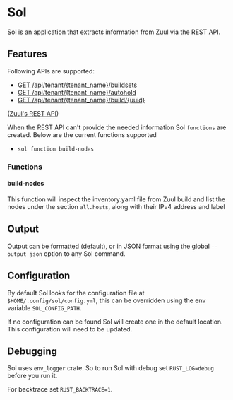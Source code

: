 # Sol

Sol is an application that extracts information from Zuul via the REST API.

## Features

Following APIs are supported:

- [GET /api/tenant/{tenant_name}/buildsets](https://zuul-ci.org/docs/zuul/latest/rest-api.html#get--api-tenant-tenant_name-buildsets)
- [GET /api/tenant/{tenant_name}/autohold](https://zuul-ci.org/docs/zuul/latest/rest-api.html#get--api-tenant-tenant_name-autohold)
- [GET /api/tenant/{tenant_name}/build/{uuid}](https://zuul-ci.org/docs/zuul/latest/rest-api.html#get--api-tenant-tenant_name-build-uuid)

([Zuul's REST API](https://zuul-ci.org/docs/zuul/latest/rest-api.html))

When the REST API can't provide the needed information Sol `functions` are
created. Below are the current functions supported

- `sol function build-nodes`

### Functions

#### build-nodes

This function will inspect the inventory.yaml file from Zuul build and list the
nodes under the section `all.hosts`, along with their IPv4 address and label

## Output

Output can be formatted (default), or in JSON format using the global
`--output json` option to any Sol command.

## Configuration

By default Sol looks for the configuration file at
`$HOME/.config/sol/config.yml`, this can be overridden using the env variable
`SOL_CONFIG_PATH`.

If no configuration can be found Sol will create one in the default location.
This configuration will need to be updated.

## Debugging

Sol uses `env_logger` crate. So to run Sol with debug set `RUST_LOG=debug`
before you run it.

For backtrace set `RUST_BACKTRACE=1`.
